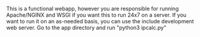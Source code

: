 This is a functional webapp, however you are responsible for running Apache/NGINX and WSGI if you want this to run 24x7 on a server.
If you want to run it on an as-needed basis, you can use the include development web server. Go to the app directory and run "python3 ipcalc.py"

